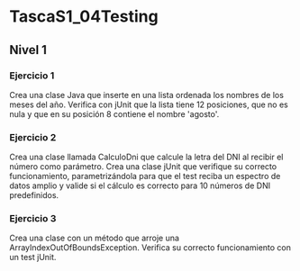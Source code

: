 # TascaS1_04Testing

## Nivel 1

### Ejercicio 1

Crea una clase Java que inserte en una lista ordenada los nombres de los meses del año.
Verifica con jUnit que la lista tiene 12 posiciones, que no es nula y que en su posición 8 contiene el nombre 'agosto'.

### Ejercicio 2

Crea una clase llamada CalculoDni que calcule la letra del DNI al recibir el número como parámetro.
Crea una clase jUnit que verifique su correcto funcionamiento, parametrizándola para que el test reciba un espectro de datos amplio y valide si el cálculo es correcto para 10 números de DNI predefinidos.

### Ejercicio 3

Crea una clase con un método que arroje una ArrayIndexOutOfBoundsException.
Verifica su correcto funcionamiento con un test jUnit.
